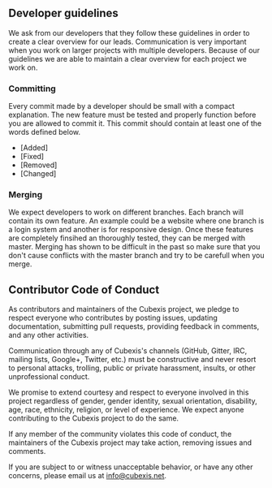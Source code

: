 ## Developer guidelines 
We ask from our developers that they follow these guidelines in order to create a clear overview for our leads. Communication is very
important when you work on larger projects with multiple developers. Because of our guidelines we are able to maintain a clear overview
for each project we work on.

### Committing
Every commit made by a developer should be small with a compact explanation. The new feature must be tested and properly function
before you are allowed to commit it. This commit should contain at least one of the words defined below.
- [Added]
- [Fixed]
- [Removed]
- [Changed]

### Merging
We expect developers to work on different branches. Each branch will contain its own feature. An example could be a website where one
branch is a login system and another is for responsive design. Once these features are completely finsihed an thoroughly tested, they
can be merged with master.
Merging has shown to be difficult in the past so make sure that you don't cause conflicts with the master branch and try to be carefull
when you merge.

## Contributor Code of Conduct

As contributors and maintainers of the Cubexis project, we pledge to respect everyone who contributes by posting issues, updating documentation, submitting pull requests, providing feedback in comments, and any other activities.

Communication through any of Cubexis's channels (GitHub, Gitter, IRC, mailing lists, Google+, Twitter, etc.) must be constructive and never resort to personal attacks, trolling, public or private harassment, insults, or other unprofessional conduct.

We promise to extend courtesy and respect to everyone involved in this project regardless of gender, gender identity, sexual orientation, disability, age, race, ethnicity, religion, or level of experience. We expect anyone contributing to the Cubexis project to do the same.

If any member of the community violates this code of conduct, the maintainers of the Cubexis project may take action, removing issues and comments.

If you are subject to or witness unacceptable behavior, or have any other concerns, please email us at info@cubexis.net.
